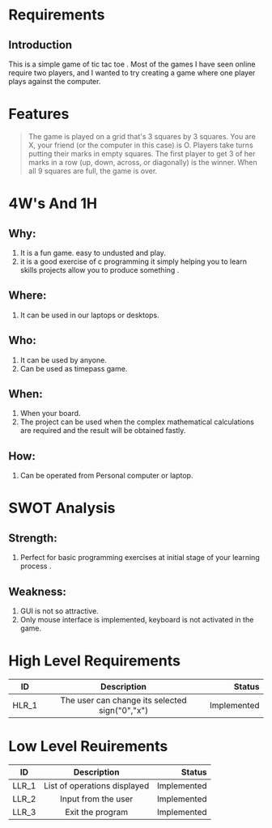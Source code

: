 # Requirements


## Introduction


This is a simple game of tic tac toe . Most of the games I have seen online require two players, and I wanted to try creating a game where one player plays against the computer.


# Features
>The game is played on a grid that's 3 squares by 3 squares.
>You are X, your friend (or the computer in this case) is O. Players take turns putting their marks in empty squares.
>The first player to get 3 of her marks in a row (up, down, across, or diagonally) is the winner.
>When all 9 squares are full, the game is over.

# 4W's And 1H

## Why:
1. It is a fun game. easy to undusted and play.
2. it is a good exercise of c programming it simply helping you to learn skills projects allow you to produce something  .


## Where:
1. It can be used in our laptops or desktops.


## Who:
1. It can be used by anyone.
2. Can be used as timepass game.

## When:
1. When your board.
2. The project can be used when the complex mathematical calculations are required and the result will be obtained fastly.

## How:
1. Can be operated from Personal computer or laptop.


# SWOT Analysis

## Strength:
1. Perfect for basic programming exercises at initial stage of your learning process .


## Weakness:
1. GUI is not so attractive.
2. Only mouse interface is implemented, keyboard is not activated in the
game. 



# High Level Requirements
| ID   |      Description     |  Status |
|----------|:-------------:|------:|
| HLR_1 |   The user can change its selected sign("0","x") | Implemented |



# Low Level Reuirements
| ID   |      Description     |  Status |
|----------|:-------------:|------:|
| LLR_1 |   List of operations displayed | Implemented  |
| LLR_2 |  Input from the user  | Implemented  |
| LLR_3 |  Exit the program  | Implemented  |

